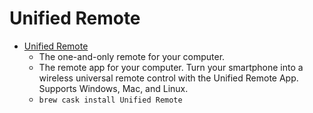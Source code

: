 # Unified Remote
- [Unified Remote](https://www.unifiedremote.com/)
  -  The one-and-only remote for your computer.
  - The remote app for your computer. Turn your smartphone into a wireless universal remote control with the Unified Remote App. Supports Windows, Mac, and Linux.
  - `brew cask install Unified Remote`
